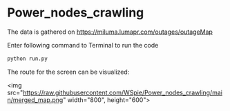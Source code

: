# Power_nodes_crawling

The data is gathered on https://miluma.lumapr.com/outages/outageMap

Enter following command to Terminal to run the code
```bash script
python run.py
```

The route for the screen can be visualized:

<img src="https://raw.githubusercontent.com/WSpie/Power_nodes_crawling/main/merged_map.png" width="800", height="600">
